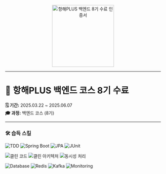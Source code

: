 <!-- 1. 클릭 가능한 수료 인증서 카드 -->
<p align="center">
  <a href="https://hhpluscertificateofcompletion.oopy.io/" target="_blank">
    <img width="200" src="https://static.spartacodingclub.kr/hanghae99/plus/completion/badge_purple.svg" alt="항해PLUS 백엔드 8기 수료 인증서"/>
  </a>
</p>

---

# 📜 항해PLUS 백엔드 코스 8기 수료

**🗓️ 기간:** 2025.03.22 ~ 2025.06.07  
**🎓 과정:** 백엔드 코스 (8기)

---

### 🛠️ 습득 스킬

<p align="left">
  <img alt="TDD"
       src="https://img.shields.io/badge/TDD-1E3A8A?style=plastic" />
  <img alt="Spring Boot"
       src="https://img.shields.io/badge/SpringBoot-2E7D32?style=plastic&logo=Spring" />
  <img alt="JPA"
       src="https://img.shields.io/badge/JPA-2E7D32?style=plastic" />
  <img alt="JUnit"
       src="https://img.shields.io/badge/JUnit-2E7D32?style=plastic&logo=JUnit5" />
</p>
<p align="left">
  <img alt="클린 코드"
       src="https://img.shields.io/badge/클린_코드-1E3A8A?style=plastic" />
  <img alt="클린 아키텍처"
       src="https://img.shields.io/badge/클린_아키텍처-1E3A8A?style=plastic" />
  <img alt="동시성 처리"
       src="https://img.shields.io/badge/동시성_처리-7E57C2?style=plastic" />
</p>
<p align="left">
  <img alt="Database"
       src="https://img.shields.io/badge/Database-7E57C2?style=plastic&logo=MySQL" />
  <img alt="Redis"
       src="https://img.shields.io/badge/Redis-7E57C2?style=plastic&logo=Redis" />
  <img alt="Kafka"
       src="https://img.shields.io/badge/Kafka-7E57C2?style=plastic&logo=ApacheKafka" />
  <img alt="Monitoring"
       src="https://img.shields.io/badge/Monitoring-7E57C2?style=plastic&logo=Grafana" />
</p>
